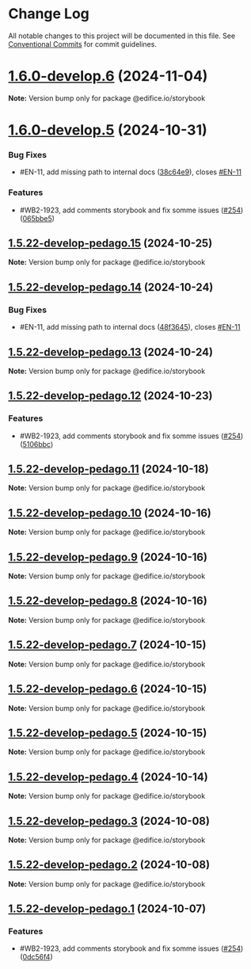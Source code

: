 # Change Log

All notable changes to this project will be documented in this file.
See [Conventional Commits](https://conventionalcommits.org) for commit guidelines.

# [1.6.0-develop.6](https://github.com/edificeio/edifice-frontend-framework/compare/v1.6.0-develop.5...v1.6.0-develop.6) (2024-11-04)

**Note:** Version bump only for package @edifice.io/storybook

# [1.6.0-develop.5](https://github.com/edificeio/edifice-frontend-framework/compare/v1.5.23...v1.6.0-develop.5) (2024-10-31)

### Bug Fixes

- #EN-11, add missing path to internal docs ([38c64e9](https://github.com/edificeio/edifice-frontend-framework/commit/38c64e9235a6ae6d066baa26357f75021c645860)), closes [#EN-11](https://github.com/edificeio/edifice-frontend-framework/issues/EN-11)

### Features

- #WB2-1923, add comments storybook and fix somme issues ([#254](https://github.com/edificeio/edifice-frontend-framework/issues/254)) ([065bbe5](https://github.com/edificeio/edifice-frontend-framework/commit/065bbe5a1de33b8e6da12c7bf0a1b5dde522aed4))

## [1.5.22-develop-pedago.15](https://github.com/edificeio/edifice-frontend-framework/compare/v1.5.22-develop-pedago.14...v1.5.22-develop-pedago.15) (2024-10-25)

**Note:** Version bump only for package @edifice.io/storybook

## [1.5.22-develop-pedago.14](https://github.com/edificeio/edifice-frontend-framework/compare/v1.5.22-develop-pedago.13...v1.5.22-develop-pedago.14) (2024-10-24)

### Bug Fixes

- #EN-11, add missing path to internal docs ([48f3645](https://github.com/edificeio/edifice-frontend-framework/commit/48f36451666fdacb21434f18d7483a4ac673d8af)), closes [#EN-11](https://github.com/edificeio/edifice-frontend-framework/issues/EN-11)

## [1.5.22-develop-pedago.13](https://github.com/edificeio/edifice-frontend-framework/compare/v1.5.22-develop-pedago.12...v1.5.22-develop-pedago.13) (2024-10-24)

**Note:** Version bump only for package @edifice.io/storybook

## [1.5.22-develop-pedago.12](https://github.com/edificeio/edifice-frontend-framework/compare/v1.5.22...v1.5.22-develop-pedago.12) (2024-10-23)

### Features

- #WB2-1923, add comments storybook and fix somme issues ([#254](https://github.com/edificeio/edifice-frontend-framework/issues/254)) ([5106bbc](https://github.com/edificeio/edifice-frontend-framework/commit/5106bbc22bfcefdae5b5400086e264aa28df1ddc))

## [1.5.22-develop-pedago.11](https://github.com/edificeio/edifice-frontend-framework/compare/v1.5.22-develop-pedago.10...v1.5.22-develop-pedago.11) (2024-10-18)

**Note:** Version bump only for package @edifice.io/storybook

## [1.5.22-develop-pedago.10](https://github.com/edificeio/edifice-frontend-framework/compare/v1.5.22-develop-pedago.9...v1.5.22-develop-pedago.10) (2024-10-16)

**Note:** Version bump only for package @edifice.io/storybook

## [1.5.22-develop-pedago.9](https://github.com/edificeio/edifice-frontend-framework/compare/v1.5.22-develop-pedago.8...v1.5.22-develop-pedago.9) (2024-10-16)

**Note:** Version bump only for package @edifice.io/storybook

## [1.5.22-develop-pedago.8](https://github.com/edificeio/edifice-ui/compare/v1.5.22-develop-pedago.7...v1.5.22-develop-pedago.8) (2024-10-16)

**Note:** Version bump only for package @edifice.io/storybook

## [1.5.22-develop-pedago.7](https://github.com/edificeio/edifice-ui/compare/v1.5.22-develop-pedago.6...v1.5.22-develop-pedago.7) (2024-10-15)

**Note:** Version bump only for package @edifice.io/storybook

## [1.5.22-develop-pedago.6](https://github.com/edificeio/edifice-ui/compare/v1.5.22-develop-pedago.5...v1.5.22-develop-pedago.6) (2024-10-15)

**Note:** Version bump only for package @edifice.io/storybook

## [1.5.22-develop-pedago.5](https://github.com/edificeio/edifice-ui/compare/v1.5.22-develop-pedago.4...v1.5.22-develop-pedago.5) (2024-10-15)

**Note:** Version bump only for package @edifice.io/storybook

## [1.5.22-develop-pedago.4](https://github.com/edificeio/edifice-ui/compare/v1.5.22-develop-pedago.3...v1.5.22-develop-pedago.4) (2024-10-14)

**Note:** Version bump only for package @edifice.io/storybook

## [1.5.22-develop-pedago.3](https://github.com/edificeio/edifice-ui/compare/v1.5.22-develop-pedago.2...v1.5.22-develop-pedago.3) (2024-10-08)

**Note:** Version bump only for package @edifice.io/storybook

## [1.5.22-develop-pedago.2](https://github.com/edificeio/edifice-ui/compare/v1.5.22-develop-pedago.1...v1.5.22-develop-pedago.2) (2024-10-08)

**Note:** Version bump only for package @edifice.io/storybook

## [1.5.22-develop-pedago.1](https://github.com/edificeio/edifice-ui/compare/v1.5.21...v1.5.22-develop-pedago.1) (2024-10-07)

### Features

- #WB2-1923, add comments storybook and fix somme issues ([#254](https://github.com/edificeio/edifice-ui/issues/254)) ([0dc56f4](https://github.com/edificeio/edifice-ui/commit/0dc56f4194c41fe4ca6b86b73b5d0e09914a7343))
